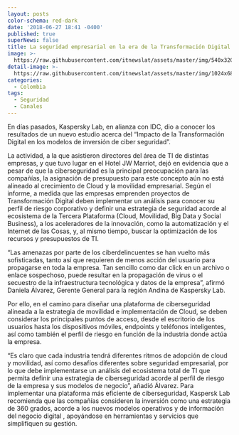 ```yaml
---
layout: posts
color-schema: red-dark
date: '2018-06-27 18:41 -0400'
published: true
superNews: false
title: La seguridad empresarial en la era de la Transformación Digital
image: >-
  https://raw.githubusercontent.com/itnewslat/assets/master/img/540x320/Kaspersky-IDC-p.jpg
detail-image: >-
  https://raw.githubusercontent.com/itnewslat/assets/master/img/1024x680/Kaspersky-IDC-g.jpg
categories:
  - Colombia
tags:
  - Seguridad
  - Canales
---
```

En días pasados, Kaspersky Lab, en alianza con IDC, dio a conocer los  resultados de un nuevo estudio acerca del “Impacto de la Transformación Digital en los modelos de inversión de ciber seguridad”.

La actividad, a la que asistieron directores del área de TI de distintas empresas, y que tuvo lugar en el Hotel JW Marriot, dejó en evidencia que a pesar de que la ciberseguridad es la principal preocupación para las compañías, la asignación de presupuesto para este concepto aún no está alineado al crecimiento de Cloud y la movilidad empresarial.
Según el informe, a medida que las empresas emprenden proyectos de Transformación Digital deben implementar un análisis para conocer su perfil de riesgo corporativo y definir una estrategia de seguridad acorde al ecosistema de la Tercera Plataforma (Cloud, Movilidad, Big Data y Social Business), a los aceleradores de la innovación, como la automatización y el Internet de las Cosas, y, al mismo tiempo, buscar la optimización de los recursos y presupuestos de TI.

“Las amenazas por parte de los ciberdelincuentes se han vuelto más sofisticadas, tanto así que requieren de menos acción del usuario para propagarse en toda la empresa. Tan sencillo como dar click en un archivo o enlace sospechoso, puede resultar en la propagación de virus o el secuestro de la infraestructura tecnológica y datos de la empresa”, afirmó Daniela Álvarez, Gerente  General para la región Andina de Kaspersky Lab.

Por ello, en el camino para diseñar una plataforma de ciberseguridad alineada a la estrategia de movilidad e implementación de Cloud, se deben considerar los principales puntos de acceso, desde el escritorio de los usuarios hasta los dispositivos móviles, endpoints y teléfonos inteligentes, así como también el perfil de riesgo en función de la industria donde actúa la empresa.

 “Es claro que cada industria tendrá diferentes ritmos de adopción de cloud y movilidad, así como desafíos diferentes sobre seguridad empresarial, por lo que debe implementarse un análisis del ecosistema total de TI que permita definir una estrategia de ciberseguridad acorde al perfil de riesgo de la empresa y sus modelos de negocio”, añadió Álvarez. 
Para implementar una plataforma más eficiente de ciberseguridad, Kaspersk Lab recomienda que las compañías consideren la inversión como una estrategia de 360 grados, acorde a los nuevos modelos operativos y de información del negocio digital , apoyándose en herramientas y servicios que simplifiquen su gestión.